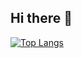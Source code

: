 ## Hi there 👋

[![Top Langs](https://github-readme-stats.vercel.app/api/top-langs/?username=kotta-27
)](https://github.com/anuraghazra/github-readme-stats)

